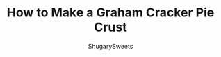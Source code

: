 ---
layout: ../../layouts/MarkdownPostLayout.astro
title: How to Make a Graham Cracker Pie Crust
author: ShugarySweets
pubDate: 2022-02-28
description: "This homemade Graham Cracker Pie Crust is easy, versatile and delicious! With just three ingredients, you can make a perfect graham cracker crust for everything from no-bake pies to cheesecake."
image_url: https://www.shugarysweets.com/wp-content/uploads/2022/03/graham-cracker-crust-facebook.jpg
tags: ["Basics","American"]
calories: 136
protein: 1
carbohydrates: 13
fats: 9
fiber: 0
ingredients: ["1 ¼ cups graham cracker crumbs (about 9 full size crackers)","2 Tablespoons granulated sugar","⅓ cup unsalted butter, melted"]
serves: 1
time: "15 minutes"
prepTime: "15 minutes"
instructions: ["In a food processor, pulse graham crackers into fine crumbs. Add sugar and pulse a few times. Add melted butter. Pulse until crumbly.","Pour mixture into desired dish (see notes below).","Using the bottom of a measuring cup, or the palm of your hand, firmly flatten and compress the crumb mixture. If making the crust in a pie plate, press the crust up the sides of the dish first, making sure the crust is high enough to hold the filling, and then work on the flat surface.","Fill and enjoy!"]
nutrition: ["136 calories","13 grams carbohydrates","20 milligrams cholesterol","9 grams fat","0 grams fiber","1 grams protein","5 grams saturated fat","61 grams sodium","6 grams sugar","0 grams trans fat","4 grams unsaturated fat"]
---